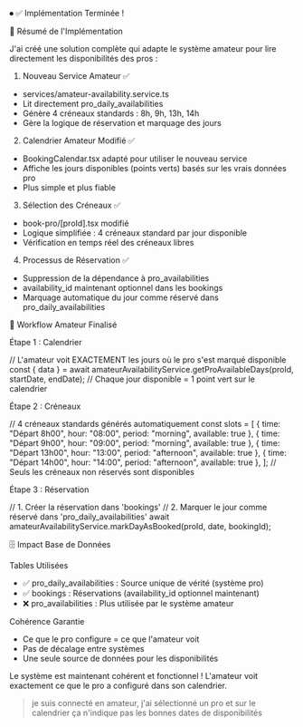 ⏺ ✅ Implémentation Terminée !

  🎯 Résumé de l'Implémentation

  J'ai créé une solution complète qui adapte le système amateur pour lire directement les disponibilités des pros :

  1. Nouveau Service Amateur ✅

  - services/amateur-availability.service.ts
  - Lit directement pro_daily_availabilities
  - Génère 4 créneaux standards : 8h, 9h, 13h, 14h
  - Gère la logique de réservation et marquage des jours

  2. Calendrier Amateur Modifié ✅

  - BookingCalendar.tsx adapté pour utiliser le nouveau service
  - Affiche les jours disponibles (points verts) basés sur les vrais données pro
  - Plus simple et plus fiable

  3. Sélection des Créneaux ✅

  - book-pro/[proId].tsx modifié
  - Logique simplifiée : 4 créneaux standard par jour disponible
  - Vérification en temps réel des créneaux libres

  4. Processus de Réservation ✅

  - Suppression de la dépendance à pro_availabilities
  - availability_id maintenant optionnel dans les bookings
  - Marquage automatique du jour comme réservé dans pro_daily_availabilities

  🔄 Workflow Amateur Finalisé

  Étape 1 : Calendrier

  // L'amateur voit EXACTEMENT les jours où le pro s'est marqué disponible
  const { data } = await amateurAvailabilityService.getProAvailableDays(proId, startDate, endDate);
  // Chaque jour disponible = 1 point vert sur le calendrier

  Étape 2 : Créneaux

  // 4 créneaux standards générés automatiquement
  const slots = [
    { time: "Départ 8h00", hour: "08:00", period: "morning", available: true },
    { time: "Départ 9h00", hour: "09:00", period: "morning", available: true },
    { time: "Départ 13h00", hour: "13:00", period: "afternoon", available: true },
    { time: "Départ 14h00", hour: "14:00", period: "afternoon", available: true },
  ];
  // Seuls les créneaux non réservés sont disponibles

  Étape 3 : Réservation

  // 1. Créer la réservation dans 'bookings'
  // 2. Marquer le jour comme réservé dans 'pro_daily_availabilities'
  await amateurAvailabilityService.markDayAsBooked(proId, date, bookingId);

  🗄️ Impact Base de Données

  Tables Utilisées

  - ✅ pro_daily_availabilities : Source unique de vérité (système pro)
  - ✅ bookings : Réservations (availability_id optionnel maintenant)
  - ❌ pro_availabilities : Plus utilisée par le système amateur

  Cohérence Garantie

  - Ce que le pro configure = ce que l'amateur voit
  - Pas de décalage entre systèmes
  - Une seule source de données pour les disponibilités

  Le système est maintenant cohérent et fonctionnel ! L'amateur voit exactement ce que le pro a configuré dans son calendrier.

> je suis connecté en amateur, j'ai sélectionné un pro et sur le calendrier ça n'indique pas les bonnes dates de disponibilités